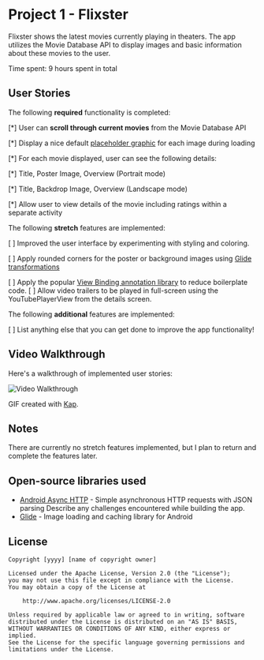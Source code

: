 # Project 1 - Flixster

Flixster shows the latest movies currently playing in theaters. The app utilizes the Movie Database API to display images and basic information about these movies to the user.

Time spent: 9 hours spent in total

## User Stories

The following **required** functionality is completed:

[*] User can **scroll through current movies** from the Movie Database API

[*] Display a nice default [placeholder graphic](https://guides.codepath.org/android/Displaying-Images-with-the-Glide-Library#advanced-usage) for each image during loading

[*] For each movie displayed, user can see the following details:

  [*] Title, Poster Image, Overview (Portrait mode)
  
  [*] Title, Backdrop Image, Overview (Landscape mode)
  
[*] Allow user to view details of the movie including ratings within a separate activity

The following **stretch** features are implemented:

[ ] Improved the user interface by experimenting with styling and coloring.

[ ] Apply rounded corners for the poster or background images using [Glide transformations](https://guides.codepath.org/android/Displaying-Images-with-the-Glide-Library#transformations)

[ ] Apply the popular [View Binding annotation library](http://guides.codepath.org/android/Reducing-View-Boilerplate-with-ViewBinding) to reduce boilerplate code.
[ ] Allow video trailers to be played in full-screen using the YouTubePlayerView from the details screen.

The following **additional** features are implemented:

[ ] List anything else that you can get done to improve the app functionality!

## Video Walkthrough

Here's a walkthrough of implemented user stories:

<img src='https://imgur.com/a/5chXVec.gif' title='Video Walkthrough' width='' alt='Video Walkthrough' />

GIF created with [Kap](https://getkap.co/).

## Notes
There are currently no stretch features implemented, but I plan to return and complete the features later.


## Open-source libraries used

- [Android Async HTTP](https://github.com/loopj/android-async-http) - Simple asynchronous HTTP requests with JSON parsing
Describe any challenges encountered while building the app.
- [Glide](https://github.com/bumptech/glide) - Image loading and caching library for Android

## License

    Copyright [yyyy] [name of copyright owner]

    Licensed under the Apache License, Version 2.0 (the "License");
    you may not use this file except in compliance with the License.
    You may obtain a copy of the License at

        http://www.apache.org/licenses/LICENSE-2.0

    Unless required by applicable law or agreed to in writing, software
    distributed under the License is distributed on an "AS IS" BASIS,
    WITHOUT WARRANTIES OR CONDITIONS OF ANY KIND, either express or implied.
    See the License for the specific language governing permissions and
    limitations under the License.
